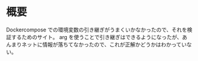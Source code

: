 # 概要

Dockercompose での環境変数の引き継ぎがうまくいかなかったので、それを検証するためのサイト。
arg を使うことで引き継ぎはできるようになったが、あんまりネットに情報が落ちてなかったので、これが正解かどうかはわかっていない。
